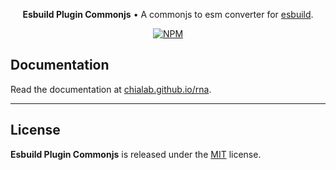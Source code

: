<p align="center">
    <strong>Esbuild Plugin Commonjs</strong> • A commonjs to esm converter for <a href="https://esbuild.github.io/">esbuild</a>.
</p>

<p align="center">
    <a href="https://www.npmjs.com/package/@chialab/esbuild-plugin-commonjs"><img alt="NPM" src="https://img.shields.io/npm/v/@chialab/esbuild-plugin-commonjs.svg?style=flat-square"></a>
</p>

## Documentation

Read the documentation at [chialab.github.io/rna](https://chialab.github.io/rna/guide/esbuild-plugin-commonjs).

---

## License

**Esbuild Plugin Commonjs** is released under the [MIT](https://github.com/chialab/rna/blob/main/packages/esbuild-plugin-commonjs/LICENSE) license.
